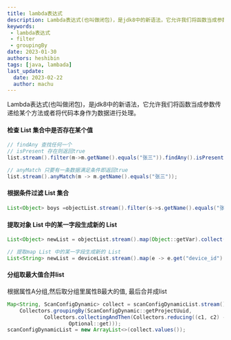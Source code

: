 ```yaml
---
title: lambda表达式
description: Lambda表达式(也叫做闭包)，是jdk8中的新语法，它允许我们将函数当成参数传递给某个方法或者将代码本身作为数据进行处理。
keywords:
 - lambda表达式
 - filter
 - groupingBy
date: 2023-01-30
authors: heshibin
tags: [java, lambada]
last_update:
  date: 2023-02-22
  author: machu
---
```


Lambda表达式(也叫做闭包)，是jdk8中的新语法，它允许我们将函数当成参数传递给某个方法或者将代码本身作为数据进行处理。

#### 检查 List 集合中是否存在某个值
```java
// findAny 查找任何一个
// isPresent 存在则返回true
list.stream().filter(m->m.getName().equals("张三")).findAny().isPresent();

// anyMatch 只要有一条数据满足条件即返回true
list.stream().anyMatch(m -> m.getName().equals("张三"));
```

#### 根据条件过滤 List 集合
```java
List<Object> boys =objectList.stream().filter(s->s.getName().equals("张三")).collect(Collectors.toList());
```

#### 提取对象 List 中的某一字段生成新的 List
```java
List<Object> newList = objectList.stream().map(Object::getVar).collect(Collectors.toList());

// 提取map List 中的某一字段生成新的 List
List<String> newList = deviceList.stream().map(e -> e.get("device_id").toString()).collect(Collectors.toList());
```

#### 分组取最大值合并list
根据属性A分组,然后取分组里属性B最大的值, 最后合并成list
```java
Map<String, ScanConfigDynamic> collect = scanConfigDynamicList.stream().collect(
    Collectors.groupingBy(ScanConfigDynamic::getProjectUuid,
            Collectors.collectingAndThen(Collectors.reducing((c1, c2) -> c1.getId().intValue() > c2.getId().intValue() ? c1 : c2),
                    Optional::get)));
scanConfigDynamicList = new ArrayList<>(collect.values());
```
